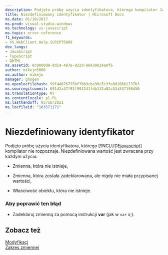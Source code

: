 ```yaml
---
description: Podjęto próbę użycia identyfikatora, którego kompilator JavaScript nie rozpoznaje.
title: Niezdefiniowany identyfikator | Microsoft Docs
ms.date: 01/18/2017
ms.prod: visual-studio-windows
ms.technology: vs-javascript
ms.topic: error-reference
f1_keywords:
- VS.WebClient.Help.SCRIPT5009
dev_langs:
- JavaScript
- TypeScript
- DHTML
ms.assetid: 8c8000d9-dd14-487e-922d-98430024a0f6
author: mikejo5000
ms.author: mikejo
manager: ghogen
ms.openlocfilehash: 99f440767f5bf7bb9cba30c5c3fe0d206b2737b3
ms.sourcegitcommit: 691d2a47f92f991241fdb132a82c53a537198d50
ms.translationtype: MT
ms.contentlocale: pl-PL
ms.lasthandoff: 03/16/2021
ms.locfileid: "103571171"
---
```

# <a name="undefined-identifier"></a>Niezdefiniowany identyfikator
Podjęto próbę użycia identyfikatora, którego [!INCLUDE[javascript](../../javascript/includes/javascript-md.md)] kompilator nie rozpoznaje. Niezdefiniowana wartość jest zwracana przy każdym użyciu:  
  
- Zmienna, która nie istnieje,  
  
- Zmienna, która została zadeklarowana, ale nigdy nie miała przypisanej wartości,  
  
- Właściwość obiektu, która nie istnieje.  
  
### <a name="to-correct-this-error"></a>Aby poprawić ten błąd  
  
- Zadeklaruj zmienną za pomocą instrukcji **var** (jak w `var` x;).  
  
## <a name="see-also"></a>Zobacz też  
 [Modyfikacj](https://developer.mozilla.org/docs/Learn/JavaScript/First_steps/Variables)   
 [Zakres zmiennej](https://developer.mozilla.org/docs/Web/JavaScript/Closures)
